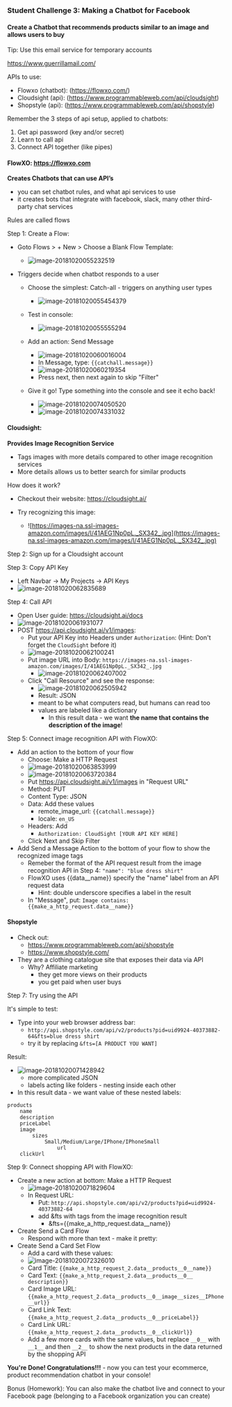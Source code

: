 ### Student Challenge 3: Making a Chatbot for Facebook

#### Create a Chatbot that recommends products similar to an image and allows users to buy



Tip: Use this email service for temporary accounts

https://www.guerrillamail.com/



APIs to use:

- Flowxo (chatbot): (https://flowxo.com/)
- Cloudsight (api): (https://www.programmableweb.com/api/cloudsight)
- Shopstyle (api): (https://www.programmableweb.com/api/shopstyle)



Remember the 3 steps of api setup, applied to chatbots: 

1. Get api password (key and/or secret)
2. Learn to call api 
3. Connect API together (like pipes)



#### FlowXO: https://flowxo.com

**Creates Chatbots that can use API’s** 

- you can set chatbot rules, and what api services to use
- it creates bots that integrate with facebook, slack, many other third-party chat services 
	
Rules are called flows
	
Step 1: Create a Flow:

- Goto Flows > + New > Choose a Blank Flow Template:

  -  ![image-20181020055232519](images/image-20181020055232519.png)
- Triggers decide when chatbot responds to a user
  - Choose the simplest: Catch-all - triggers on anything user types

    - ![image-20181020055454379](images/image-20181020055454379.png)
  - Test in console:

    - ![image-20181020055555294](images/image-20181020055555294.png)
  - Add an action: Send Message
    - ![image-20181020060016004](images/image-20181020060016004.png)
    - In Message, type: `{{catchall.message}}` 
    - ![image-20181020060219354](images/image-20181020060219354.png)
    - Press next, then next again to skip "Filter"
  - Give it go! Type something into the console and see it echo back!
    - ![image-20181020074050520](images/image-20181020074050520.png)
    - ![image-20181020074331032](images/image-20181020074331032.png)
#### Cloudsight:
**Provides Image Recognition Service**
- Tags images with more details compared to other image recognition services
- More details allows us to better search for similar products

How does it work? 

- Checkout their website:  https://cloudsight.ai/

- Try recognizing this image:
  - ![https://images-na.ssl-images-amazon.com/images/I/41AEG1Np0pL._SX342_.jpg](https://images-na.ssl-images-amazon.com/images/I/41AEG1Np0pL._SX342_.jpg)


Step 2: Sign up for a Cloudsight account

Step 3: Copy API Key 
- Left Navbar -> My Projects -> API Keys
- ![image-20181020062835689](images/image-20181020062835689.png)

Step 4: Call API
- Open User guide: https://cloudsight.ai/docs
- ![image-20181020061931077](images/image-20181020061931077.png)
- POST https://api.cloudsight.ai/v1/images:
  - Put your API Key into Headers under `Authorization`: (Hint: Don't forget the `CloudSight` before it)
  - ![image-20181020062100241](images/image-20181020062100241.png)
  - Put image URL into Body: `https://images-na.ssl-images-amazon.com/images/I/41AEG1Np0pL._SX342_.jpg`
    - ![image-20181020062407002](images/image-20181020062407002.png)
  - Click "Call Resource" and see the response:
    - ![image-20181020062505942](images/image-20181020062505942.png)
    - Result: JSON
	- meant to be what computers read, but humans can read too
  	- values are labeled like a dictionary
    	- In this result data - we want **the name that contains the description of the image**!

Step 5: Connect image recognition API with FlowXO:

- Add an action to the bottom of your flow
  - Choose: Make a HTTP Request
  - ![image-20181020063853999](images/image-20181020063853999.png)
  - ![image-20181020063720384](images/image-20181020063720384.png)
  - Put https://api.cloudsight.ai/v1/images in "Request URL"
  - Method: PUT
  - Content Type: JSON
  - Data: Add these values
    - remote_image_url: `{{catchall.message}}`
    - locale: `en_US`
  - Headers: Add
    - `Authorization: CloudSight [YOUR API KEY HERE]`
  - Click Next and Skip Filter 
- Add Send a Message Action to the bottom of your flow to show the recognized image tags 
  - Remeber the format of the API request result from the image recognition API in Step 4:
    		`"name": "blue dress shirt"`
  - FlowXO uses {{data__name}} specify the "name" label from an API request data
    - Hint: double underscore specifies a label in the result
  - In "Message", put: `Image contains: {{make_a_http_request.data__name}}`

#### Shopstyle
- Check out: 
  - https://www.programmableweb.com/api/shopstyle
  - https://www.shopstyle.com/
- They are a clothing catalogue site that exposes their data via API
   - Why? Affiliate marketing
      - they get more views on their products 
      - you get paid when user buys 

Step 7: Try using the API

It's simple to test: 

- Type into your web browser address bar:
  - `http://api.shopstyle.com/api/v2/products?pid=uid9924-40373882-64&fts=blue dress shirt`
  - try it by replacing `&fts=[A PRODUCT YOU WANT]`

Result:  

- ![image-20181020071428942](images/image-20181020071428942.png)
  - more complicated JSON
  - labels acting like folders - nesting inside each other
- In this result data - we want value of these nested labels:

```
products
	name
	description
	priceLabel
	image
		sizes
			Small/Medium/Large/IPhone/IPhoneSmall
				url
	clickUrl
```


Step 9: Connect shopping API with FlowXO:
- Create a new action at bottom: Make a HTTP Request 
  - ![image-20181020071829604](images/image-20181020071829604.png)
  - In Request URL: 
    - Put: `http://api.shopstyle.com/api/v2/products?pid=uid9924-40373882-64`
    - add &fts with tags from the image recognition result
      - &fts={{make_a_http_request.data__name}}
- Create Send a Card Flow
  - Respond with more than text - make it pretty:
- Create Send a Card Set Flow
  - Add a card with these values:
  - ![image-20181020072326010](images/image-20181020072326010.png)
  - Card Title: `{{make_a_http_request_2.data__products__0__name}}`
  - Card Text: `{{make_a_http_request_2.data__products__0__ description}}`
  - Card Image URL: `{{make_a_http_request_2.data__products__0__image__sizes__IPhone__url}}`
  - Card Link Text: `{{make_a_http_request_2.data__products__0__priceLabel}}`
  - Card Link URL: `{{make_a_http_request_2.data__products__0__clickUrl}}`
  - Add a few more cards with the same values, but replace `__0__`  with `__1__` and then `__2__` to show the next products in the data returned by the shopping API

**You're Done! Congratulations!!!** - now you can test your ecommerce, product recommendation chatbot in your console!

Bonus (Homework): You can also make the chatbot live and connect to your Facebook page (belonging to a Facebook organization you can create)


